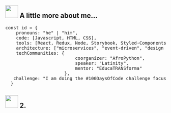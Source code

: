 <h2><img src="https://camo.githubusercontent.com/be37cdc8f930300096c506ad4574eaae977c48fbb2705cfcb92f4eeab8282c7a/68747470733a2f2f6d656469612e67697068792e636f6d2f6d656469612f56674344417a634b767352364f4d307557672f67697068792e676966"
        style="width: 40px; display: inline-block;">
    A little more about me...</h2>

<div class="highlight highlight-source-js notranslate position-relative overflow-auto" dir="auto">
    <pre><span class="pl-v">const</span> <span>id</span> <span>=</span> <span>{</span>
    <span>pronouns</span>: <span>"he"</span> <span>|</span> <span>"him"</span><span>,</span>
    <span>code</span>: <span>[</span><span>Javascript</span><span>,</span> <span>HTML</span><span>,</span> <span>CSS</span><span>]</span><span>,</span>
    <span>tools</span>: <span>[</span><span>React</span><span>,</span> <span>Redux</span><span>,</span> <span>Node</span><span>,</span> <span>Storybook</span><span>,</span> <span>Styled</span><span>-</span><span>Components</span><span>,</span> <span>Jest</span><span>,</span> <span>Docker</span><span>]</span><span>,</span>
    <span>architecture</span>: <span>[</span><span>"microservices"</span><span>,</span> <span>"event-driven"</span><span>,</span> <span>"design system pattern"</span><span>]</span><span>,</span>
    <span>techCommunities</span>: <span>{</span>
                          <span>coorganizer</span>: <span>"AfroPython"</span><span>,</span>
                          <span>speaker</span>: <span>"Latinity"</span><span>,</span>
                          <span>mentor</span>: <span>"EducaTRANSforma"</span>
                      <span>}</span><span>,</span>
   <span>challenge</span>: <span>"I am doing the #100DaysOfCode challenge focused on react and typescript"</span>
  <span>}</span></pre>
</div>
<h2><img src="https://camo.githubusercontent.com/be37cdc8f930300096c506ad4574eaae977c48fbb2705cfcb92f4eeab8282c7a/68747470733a2f2f6d656469612e67697068792e636f6d2f6d656469612f56674344417a634b767352364f4d307557672f67697068792e676966"
        style="width: 40px; display: inline-block;">
    2.</h2>
